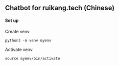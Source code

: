 ## Chatbot for ruikang.tech (Chinese)
#### Set up
Create venv
```
python3 -m venv myenv
```
Activate venv
```
source myenv/bin/activate
```
